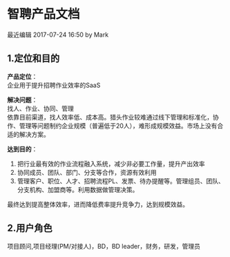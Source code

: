 # 智聘产品文档 
最近编辑 2017-07-24 16:50 by Mark

## 1.定位和目的 

**产品定位**：  
企业用于提升招聘作业效率的SaaS


**解决问题**：  
找人、作业、协同、管理  
依靠目前渠道，找人效率低、成本高。猎头作业较难通过线下管理和标准化，协作、管理等问题制约企业规模（普遍低于20人），难形成规模效益。市场上没有合适的解决方案。


**达到目的**：  
1. 把行业最有效的作业流程融入系统，减少非必要工作量，提升产出效率  
2. 协同成员、团队、部门、分支等合作，资源有效利用  
3. 管理客户、职位、人才、招聘流程PL、发票、待办提醒等。管理组员、团队、分支机构、加盟商等。利用数据做管理决策。

最终达到提高整体效率，进而降低费率提升竞争力，达到规模效益。

## 2.用户角色

项目顾问,项目经理(PM/对接人)，BD，BD leader，财务，研发，管理员